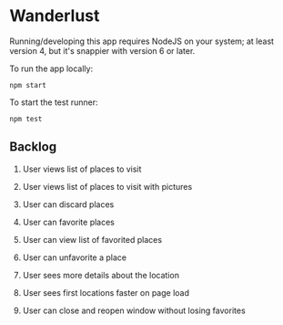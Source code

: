 # Wanderlust

Running/developing this app requires NodeJS on your system; at least version 4,
but it's snappier with version 6 or later.

To run the app locally:

`npm start`

To start the test runner:

`npm test`

## Backlog

1. User views list of places to visit

2. User views list of places to visit with pictures

3. User can discard places

4. User can favorite places

5. User can view list of favorited places

6. User can unfavorite a place

7. User sees more details about the location

8. User sees first locations faster on page load

9. User can close and reopen window without losing favorites
